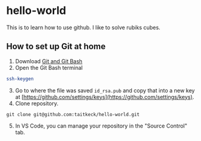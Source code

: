 # hello-world
This is to learn how to use github.
I like to solve rubiks cubes.

## How to set up Git at home

1. Download [Git and Git Bash](https://git-scm.com/downloads)
2. Open the Git Bash terminal

```bash
ssh-keygen
```

3. Go to where the file was saved `id_rsa.pub` and copy that into a new key at [https://github.com/settings/keys](https://github.com/settings/keys).
4. Clone repository.

```
git clone git@github.com:taitkeck/hello-world.git
```

5. In VS Code, you can manage your repository in the "Source Control" tab.
